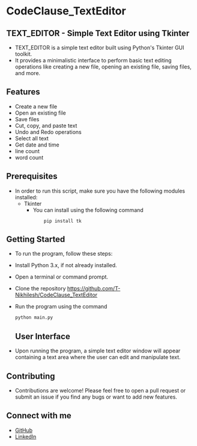 # CodeClause_TextEditor

## TEXT_EDITOR - Simple Text Editor using Tkinter

- TEXT_EDITOR is a simple text editor built using Python's Tkinter GUI toolkit. 
- It provides a minimalistic interface to perform basic text editing operations like creating a new file, opening an existing file, saving files, and more.


## Features
- Create a new file
- Open an existing file
- Save files
- Cut, copy, and paste text
- Undo and Redo operations
- Select all text
- Get date and time
- line count
- word count

## Prerequisites
- In order to run this script, make sure you have the following modules installed:
  - Tkinter
     - You can install using the following command 
        ```
            pip install tk
        ```
        
        
## Getting Started
- To run the program, follow these steps:
- Install Python 3.x, if not already installed.
- Open a terminal or command prompt.
- Clone the repository  https://github.com/T-Nikhilesh/CodeClause_TextEditor
- Run the program using the command 
  ```bash
  python main.py
  ```
  
  ## User Interface
- Upon running the program, a simple text editor window will appear containing a text area where the user can edit and manipulate text.

## Contributing

- Contributions are welcome! Please feel free to open a pull request or submit an issue if you find any bugs or want to add new features.

## Connect with me
- [GitHub](https://github.com/T-Nikhilesh)
- [LinkedIn](https://www.linkedin.com/in/t-nikhilesh-416386242/)
